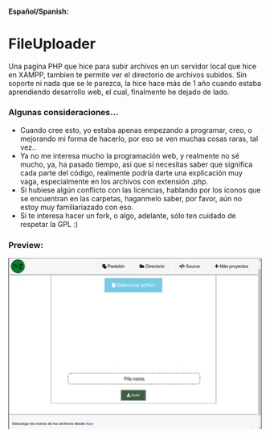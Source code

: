 #### Español/Spanish:

# FileUploader
Una pagina PHP que hice para subir archivos en un servidor local que hice en XAMPP, tambien te permite ver el directorio de archivos subidos. Sin soporte ni nada que se le parezca, la hice hace más de 1 año cuando estaba aprendiendo desarrollo web, el cual, finalmente he dejado de lado.

### Algunas consideraciones...
  * Cuando cree esto, yo estaba apenas empezando a programar, creo, o mejorando mi forma de hacerlo, por eso se ven muchas cosas raras, tal vez..
  * Ya no me interesa mucho la programación web, y realmente no sé mucho, ya, ha pasado tiempo, asi que si necesitas saber que significa cada parte del código, realmente podría darte una explicación muy vaga, especialmente en los archivos con extensión .php.
  * Si hubiese algún conflicto con las licencias, hablando por los iconos que se encuentran en las carpetas, haganmelo saber, por favor, aún no estoy muy familiariazado con eso.
  * Si te interesa hacer un fork, o algo, adelante, sólo ten cuidado de respetar la GPL :)

### Preview:
![Preview](https://github.com/gdlost/FileUploader/blob/master/preview.png?raw=true)
